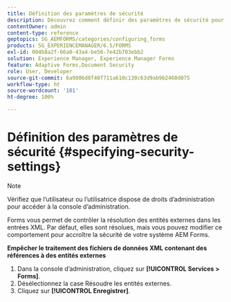 ```yaml
---
title: Définition des paramètres de sécurité
description: Découvrez comment définir des paramètres de sécurité pour protéger les fichiers de données XML. La fonction de paramètre de sécurité contrôle les entités externes dans les entrées XML.
contentOwner: admin
content-type: reference
geptopics: SG_AEMFORMS/categories/configuring_forms
products: SG_EXPERIENCEMANAGER/6.5/FORMS
exl-id: 004b8a2f-66a0-43a4-be56-7e42b703ebb2
solution: Experience Manager, Experience Manager Forms
feature: Adaptive Forms,Document Security
role: User, Developer
source-git-commit: 6a9806d8f40f711a610c130c63d9ab9b2460d075
workflow-type: ht
source-wordcount: '101'
ht-degree: 100%

---
```


# Définition des paramètres de sécurité {#specifying-security-settings}

>[!NOTE]
> 
> Vérifiez que l’utilisateur ou l’utilisatrice dispose de droits d’administration pour accéder à la console d’administration.

Forms vous permet de contrôler la résolution des entités externes dans les entrées XML. Par défaut, elles sont résolues, mais vous pouvez modifier ce comportement pour accroître la sécurité de votre système AEM Forms.

**Empêcher le traitement des fichiers de données XML contenant des références à des entités externes**

1. Dans la console d’administration, cliquez sur **[!UICONTROL Services > Forms]**.
1. Désélectionnez la case Résoudre les entités externes.
1. Cliquez sur **[!UICONTROL Enregistrer]**.
